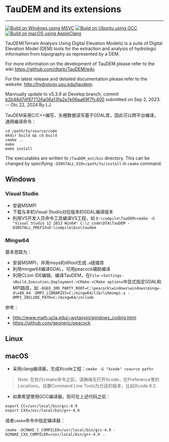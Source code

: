 # TauDEM and its extensions
---------------------------
[![Build on Windows using MSVC](https://github.com/lreis2415/TauDEM_ext/actions/workflows/Build_on_Windows.yml/badge.svg)](https://github.com/lreis2415/TauDEM_ext/actions/workflows/Build_on_Windows.yml)
[![Build on Ubuntu using GCC](https://github.com/lreis2415/TauDEM_ext/actions/workflows/Build_on_Linux.yml/badge.svg)](https://github.com/lreis2415/TauDEM_ext/actions/workflows/Build_on_Linux.yml)
[![Build on macOS using AppleClang](https://github.com/lreis2415/TauDEM_ext/actions/workflows/Build_on_macOS.yml/badge.svg)](https://github.com/lreis2415/TauDEM_ext/actions/workflows/Build_on_macOS.yml)

TauDEM(Terrain Analysis Using Digital Elevation Models) is a suite of Digital Elevation Model (DEM) tools for the extraction and analysis of hydrologic information from topography as represented by a DEM.

For more information on the development of TauDEM please refer to the wiki https://github.com/dtarb/TauDEM/wiki.

For the latest release and detailed documentation please refer to the website: http://hydrology.usu.edu/taudem.

Mannually update to v5.3.9 at Develop branch, 
commit [b2b48d7df977126a08a13fa2e7e06aa69f7fc400](https://github.com/dtarb/TauDEM/commit/b2b48d7df977126a08a13fa2e7e06aa69f7fc400)
submitted on Sep 2, 2023.
-- Otc 22, 2024 By LJ.

TauDEM采用C/C++编写，矢栅数据读写基于GDAL库，因此可以跨平台编译。
通用编译命令：

```shell
cd /path/to/source/code
mkdir build && cd build
cmake ..
make
make install
```
The executables are written to `/TauDEM_ext/bin` directory. 
This can be changed by specifying `-DINSTALL_DIR=/path/to/install` in `cmake` command.

## Windows
### Visual Studio
+ 安装MSMPI
+ 下载与本机Visual Studio对应版本的GDAL编译版本
+ 利用VS开发人员命令工具编译VS工程，如
`D:\compile\TauDEM>cmake -G "Visual Studio 12 2013 Win64" C:\z_code\DTA\TauDEM -DINSTALL_PREFIX=D:\compile\bin\taudem`
### Mingw64
基本思路为：
+ 安装MSMPI，并用msys的dlltool生成`.a`链接库
+ 利用mingw64编译GDAL，可用peacock辅助编译
+ 利用CLion IDE编辑、编译TauDEM，在`File->Settings->Build,Execution,Deployment->CMake->CMake options`中显式指定GDAL和MPI路径，如
`-DGEO_3RD_PARTY_ROOT=C:\peacock\windows\windows\mingw-4\x86_64 -DMPI_LIBRARIES=C:/mingw64/lib/libmsmpi.a -DMPI_INCLUDE_PATH=C:/mingw64/include`

参考：
+ http://www.math.ucla.edu/~wotaoyin/windows_coding.html
+ https://github.com/geoneric/peacock

## Linux

## macOS

+ 采用clang编译器，生成Xcode工程：`cmake -G "Xcode" <source path>`

> Note: 在执行cmake命令之前，请确保先打开Xcode，在Preference里的Locations，设置Command Line Tools为合适的版本，比如Xcode 8.2.

+ 如果希望使用GCC编译器，则可在上述代码之前：
```shell
export CC=/usr/local/bin/gcc-4.9
export CXX=/usr/local/bin/g++-4.9
```
或者`cmake`命令中指定编译器：
```shell
cmake -DCMAKE_C_COMPILER=/usr/local/bin/gcc-4.9 -DCMAKE_CXX_COMPILER=/usr/local/bin/g++-4.9 ..
```
